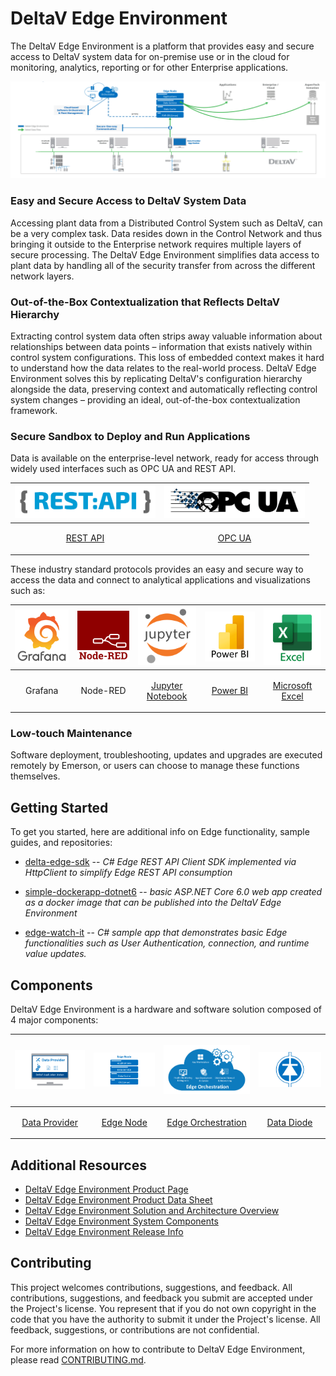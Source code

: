 # DeltaV Edge Environment

The DeltaV Edge Environment is a platform that provides easy and secure access to DeltaV system data for on-premise use or in the cloud for monitoring, analytics, reporting or for other Enterprise applications.

![DeltaV Edge Environment](./images/deltav-edge-architecture.png)

### Easy and Secure Access to DeltaV System Data

Accessing plant data from a Distributed Control System such as DeltaV, can be a very complex task. Data resides down in the Control Network and thus bringing it outside to the Enterprise network requires multiple layers of secure processing. The DeltaV Edge Environment simplifies data access to plant data by handling all of the security transfer from across the different network layers.  

### Out-of-the-Box Contextualization that Reflects DeltaV Hierarchy

Extracting control system data often strips away valuable information about relationships between data points – information that exists natively within control system configurations. This loss of embedded context makes it hard to understand how the data relates to the real-world process. DeltaV Edge Environment solves this by replicating DeltaV's configuration hierarchy alongside the data, preserving context and automatically reflecting control system changes – providing an ideal, out-of-the-box contextualization framework.

### Secure Sandbox to Deploy and Run Applications

Data is available on the enterprise-level network, ready for access through widely used interfaces such as OPC UA and REST API.

|  <img src="./images/rest-api.png" width=225> | <img src="./images/opcua.png" width=225> |
|------|------|
| <p align="center"> [REST API](developer-guide/rest-api/rest-api.md) </p>|<p align="center"> [OPC UA](developer-guide/opc-ua/opc-ua.md) </p>| 

These industry standard protocols provides an easy and secure way to access the data and connect to analytical applications and visualizations such as:

|<img src="./images/Grafana.png" width=125>| <img src="./images/Node-RED.png" width=125>| <img src="./images/JupyterNotebook.png" width=125> | <img src="./images/power-bi.png" width=125> | <img src="./images/microsoft-excel.png" width=125> | 
|---|---|---|----------|----------|
| <p align="center">Grafana</p> | <p align="center">Node-RED</p> | <p align="center"><a href="https://github.com/EmersonDeltaV/jupyter-labs-for-edge">Jupyter Notebook</p> | <p align="center">[Power BI](developer-guide/power-bi/power-bi.md)</p>  | <p align="center">[Microsoft Excel](developer-guide/microsoft-excel/microsoft-excel.md)</p>   |

### Low-touch Maintenance

Software deployment, troubleshooting, updates and upgrades are executed remotely by Emerson, or users can choose to manage these functions themselves.

## Getting Started

To get you started, here are additional info on Edge functionality, sample guides, and repositories:

-	[delta-edge-sdk](https://github.com/EmersonDeltaV/deltav-edge-sdk) -- _C# Edge REST API Client SDK implemented via HttpClient to simplify Edge REST API consumption_

-	[simple-dockerapp-dotnet6](https://github.com/EmersonDeltaV/simple-dockerapp-dotnet6) -- _basic ASP.NET Core 6.0 web app created as a docker image that can be published into the DeltaV Edge Environment_

-	[edge-watch-it](https://github.com/EmersonDeltaV/simple-dockerapp-dotnet6) -- _C# sample app that demonstrates basic Edge functionalities such as User Authentication, connection, and runtime value updates._ 

## Components

DeltaV Edge Environment is a hardware and software solution composed of 4 major components:

|  <p align="center"><img src="./images/data-provider.png" width=275></p>| <p align="center"><img src="./images/edge-node.png" width=275></p> | <p align="center"><img src="./images/edge-orchestration.png" width=275></p> | <p align="center"><img src="./images/data-diode.png" width=275></p> |
|---|---|---|---|
|  <p align="center">[Data Provider](system-components.md#data-provider)</p>| <p align="center">[Edge Node](system-components.md#edge-node)</p> | <p align="center">[Edge Orchestration](system-components.md#edge-orchestration)</p> |<p align="center">[Data Diode](system-components.md#data-diode-optional)</p> |


## Additional Resources 

* [DeltaV Edge Environment Product Page](https://emerson.com/deltavedge)
* [DeltaV Edge Environment Product Data Sheet](https://www.emerson.com/documents/automation/product-data-sheet-deltav-edge-environment-deltav-en-9573950.pdf)
* [DeltaV Edge Environment Solution and Architecture Overview](https://www.youtube.com/watch?v=DKLijP0tvzc)
* [DeltaV Edge Environment System Components](system-components.md)
* [DeltaV Edge Environment Release Info](edge-release-info.md)

## Contributing

This project welcomes contributions, suggestions, and feedback. All contributions, suggestions, and feedback you submit are accepted under the Project's license. You represent that if you do not own copyright in the code that you have the authority to submit it under the Project's license. All feedback, suggestions, or contributions are not confidential.

For more information on how to contribute to DeltaV Edge Environment, please read [CONTRIBUTING.md](https://github.com/EmersonDeltaV/.github/blob/main/CONTRIBUTING.md).

